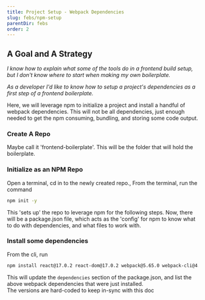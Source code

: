 ```yaml
---
title: Project Setup - Webpack Dependencies
slug: febs/npm-setup
parentDir: febs
order: 2
---
```


## A Goal and A Strategy

_I know how to explain what some of the tools do in a frontend build setup, but I don't know where to start when making my own boilerplate._

_As a developer I'd like to know how to setup a project's dependencies as a first step of a frontend boilerplate._

Here, we will leverage npm to initialize a project and install a handful of webpack dependencies. This will not be all dependencies, just enough needed to get the npm consuming, bundling, and storing some code output.

### Create A Repo

Maybe call it 'frontend-boilerplate'. This will be the folder that will hold the boilerplate.

### Initialize as an NPM Repo

Open a terminal, cd in to the newly created repo.,
From the terminal, run the command

```bash
npm init -y
```

This 'sets up' the repo to leverage npm for the following steps. Now, there will be a package.json file, which acts as the 'config' for npm to know what to do with dependencies, and what files to work with.

### Install some dependencies

From the cli, run

```bash
npm install react@17.0.2 react-dom@17.0.2 webpack@5.65.0 webpack-cli@4.9.1
```

This will update the `dependencies` section of the package.json, and list the above webpack dependencies that were just installed.  
The versions are hard-coded to keep in-sync with this doc
